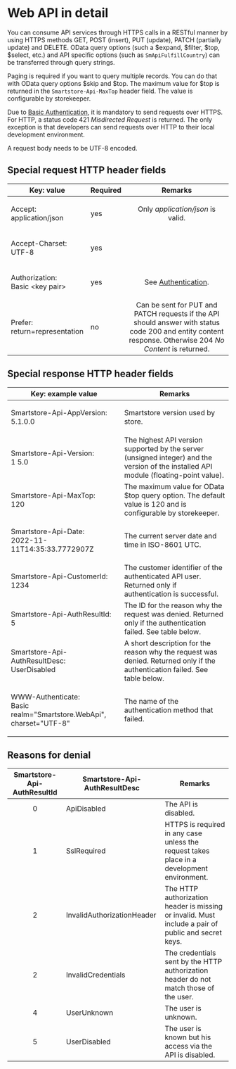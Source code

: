 # Web API in detail

You can consume API services through HTTPS calls in a RESTful manner by using HTTPS methods GET, POST (insert), PUT (update), PATCH (partially update) and DELETE. OData query options (such a $expand, $filter, $top, $select, etc.) and API specific options (such as `SmApiFulfillCountry`) can be transferred through query strings.

Paging is required if you want to query multiple records. You can do that with OData query options $skip and $top. The maximum value for $top is returned in the `Smartstore-Api-MaxTop` header field. The value is configurable by storekeeper.

Due to [Basic Authentication](authentication.md), it is mandatory to send requests over HTTPS. For HTTP, a status code 421 _Misdirected Request_ is returned. The only exception is that developers can send requests over HTTP to their local development environment.

A request body needs to be UTF-8 encoded.

## Special request HTTP header fields

| Key: value                                     | Required |                                                                          Remarks                                                                          |
| ---------------------------------------------- | -------- | :-------------------------------------------------------------------------------------------------------------------------------------------------------: |
| <p>Accept:<br>application/json</p>             | yes      |                                                             Only _application/json_ is valid.                                                             |
| <p>Accept-Charset:<br>UTF-8</p>                | yes      |                                                                                                                                                           |
| <p>Authorization:<br>Basic &#x3C;key pair></p> | yes      |                                                          See [Authentication](authentication.md).                                                         |
| <p>Prefer:<br>return=representation</p>        | no       | Can be sent for PUT and PATCH requests if the API should answer with status code 200 and entity content response. Otherwise 204 _No Content_ is returned. |

## Special response HTTP header fields

| Key: example value                                                           | Remarks                                                                                                                                |
| ---------------------------------------------------------------------------- | -------------------------------------------------------------------------------------------------------------------------------------- |
| <p>Smartstore-Api-AppVersion:<br>5.1.0.0</p>                                 | Smartstore version used by store.                                                                                                      |
| <p>Smartstore-Api-Version:<br>1 5.0</p>                                      | The highest API version supported by the server (unsigned integer) and the version of the installed API module (floating-point value). |
| <p>Smartstore-Api-MaxTop:<br>120</p>                                         | The maximum value for OData $top query option. The default value is 120 and is configurable by storekeeper.                            |
| <p>Smartstore-Api-Date:<br>2022-11-11T14:35:33.7772907Z</p>                  | The current server date and time in ISO-8601 UTC.                                                                                      |
| <p>Smartstore-Api-CustomerId:<br>1234</p>                                    | The customer identifier of the authenticated API user. Returned only if authentication is successful.                                  |
| <p>Smartstore-Api-AuthResultId:<br>5</p>                                     | The ID for the reason why the request was denied. Returned only if the authentication failed. See table below.                         |
| <p>Smartstore-Api-AuthResultDesc:<br>UserDisabled</p>                        | A short description for the reason why the request was denied. Returned only if the authentication failed. See table below.            |
| <p>WWW-Authenticate:<br>Basic realm="Smartstore.WebApi", charset="UTF-8"</p> | The name of the authentication method that failed.                                                                                     |



## Reasons for denial

| Smartstore-Api-AuthResultId | Smartstore-Api-AuthResultDesc | Remarks                                                                                             |
| :-------------------------: | ----------------------------- | --------------------------------------------------------------------------------------------------- |
|              0              | ApiDisabled                   | The API is disabled.                                                                                |
|              1              | SslRequired                   | HTTPS is required in any case unless the request takes place in a development environment.          |
|              2              | InvalidAuthorizationHeader    | The HTTP authorization header is missing or invalid. Must include a pair of public and secret keys. |
|              2              | InvalidCredentials            | The credentials sent by the HTTP authorization header do not match those of the user.               |
|              4              | UserUnknown                   | The user is unknown.                                                                                |
|              5              | UserDisabled                  | The user is known but his access via the API is disabled.                                           |

